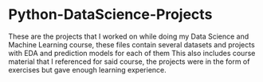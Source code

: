 # Python-DataScience-Projects
These are the projects that I worked on while doing my Data Science and Machine Learning course, these files contain several datasets and projects with EDA and prediction models for each of them
This also includes course material that I referenced for said course, the projects were in the form of exercises but gave enough learning experience.
